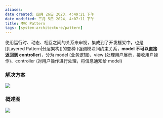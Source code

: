 ```yaml
---
aliases: 
date created: 四月 26日 2023, 4:49:21 下午
date modified: 三月 5日 2024, 4:07:11 下午
title: MVC Pattern
tags: [system-architecture/pattern]
---
```


使用运行时、动态、相互之间的关系来审视，集成到了开发框架中，也是[[Layered Pattern|分层架构]]的变种 (强调模块间约束关系，**model 不可以直接返回到 controller**)，分为 model (业务逻辑)、view (处理用户展示，接收用户操作)、controller (对用户操作进行处理，将信息通知给 model)

### 解决方案
![](https://spricoder.oss-cn-shanghai.aliyuncs.com/2021-Software-System-Design/img/lec14/8.png)

### 概述图
![](https://spricoder.oss-cn-shanghai.aliyuncs.com/2021-Software-System-Design/img/lec14/9.png)